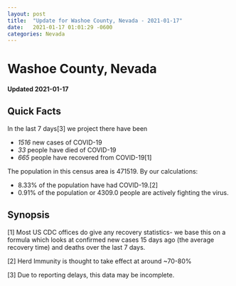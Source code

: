 ```yaml
---
layout: post
title:  "Update for Washoe County, Nevada - 2021-01-17"
date:   2021-01-17 01:01:29 -0600
categories: Nevada
---
```


# Washoe County, Nevada
#### Updated 2021-01-17

## Quick Facts

In the last 7 days[3] we project there have been
- *1516* new cases of COVID-19
- *33* people have died of COVID-19
- *665* people have recovered from COVID-19[1]

The population in this census area is 471519. By our calculations:
- 8.33% of the population have had COVID-19.[2]
- 0.91% of the population or 4309.0 people are actively fighting the virus.

## Synopsis




[1] Most US CDC offices do give any recovery statistics- we base this on a formula which looks at confirmed new cases
15 days ago (the average recovery time) and deaths over the last 7 days.

[2] Herd Immunity is thought to take effect at around ~70-80%

[3] Due to reporting delays, this data may be incomplete.
 
    